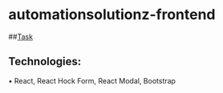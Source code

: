 # automationsolutionz-frontend


##[Task](https://docs.google.com/document/d/e/2PACX-1vT013413BKJpIqDwXBoodY-WET-hvYyddmcmHxFpjJlHl9WK2V2eSIm18bRPoMu1eQL0yAK1EPd99t1/pub)

## Technologies: 

  • React, React Hock Form, React Modal, Bootstrap
